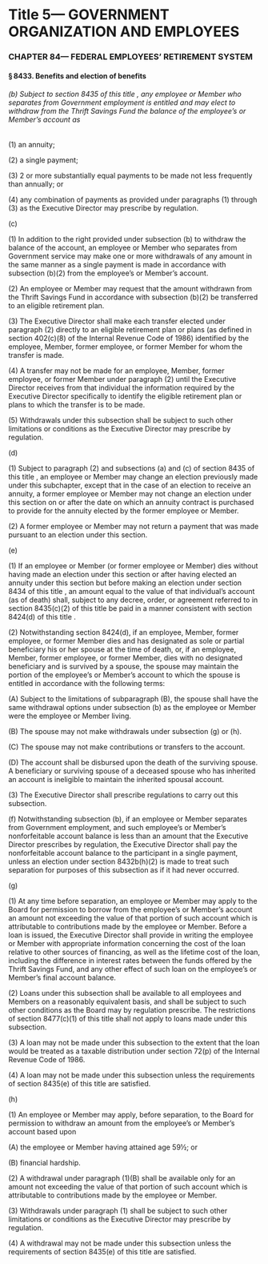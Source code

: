 
# Title 5— GOVERNMENT ORGANIZATION AND EMPLOYEES
### CHAPTER 84— FEDERAL EMPLOYEES’ RETIREMENT SYSTEM
#### § 8433. Benefits and election of benefits
###### (b) Subject to section 8435 of this title , any employee or Member who separates from Government employment is entitled and may elect to withdraw from the Thrift Savings Fund the balance of the employee’s or Member’s account as

(1) an annuity;

(2) a single payment;

(3) 2 or more substantially equal payments to be made not less frequently than annually; or

(4) any combination of payments as provided under paragraphs (1) through (3) as the Executive Director may prescribe by regulation.

(c)

(1) In addition to the right provided under subsection (b) to withdraw the balance of the account, an employee or Member who separates from Government service may make one or more withdrawals of any amount in the same manner as a single payment is made in accordance with subsection (b)(2) from the employee’s or Member’s account.

(2) An employee or Member may request that the amount withdrawn from the Thrift Savings Fund in accordance with subsection (b)(2) be transferred to an eligible retirement plan.

(3) The Executive Director shall make each transfer elected under paragraph (2) directly to an eligible retirement plan or plans (as defined in section 402(c)(8) of the Internal Revenue Code of 1986) identified by the employee, Member, former employee, or former Member for whom the transfer is made.

(4) A transfer may not be made for an employee, Member, former employee, or former Member under paragraph (2) until the Executive Director receives from that individual the information required by the Executive Director specifically to identify the eligible retirement plan or plans to which the transfer is to be made.

(5) Withdrawals under this subsection shall be subject to such other limitations or conditions as the Executive Director may prescribe by regulation.

(d)

(1) Subject to paragraph (2) and subsections (a) and (c) of section 8435 of this title , an employee or Member may change an election previously made under this subchapter, except that in the case of an election to receive an annuity, a former employee or Member may not change an election under this section on or after the date on which an annuity contract is purchased to provide for the annuity elected by the former employee or Member.

(2) A former employee or Member may not return a payment that was made pursuant to an election under this section.

(e)

(1) If an employee or Member (or former employee or Member) dies without having made an election under this section or after having elected an annuity under this section but before making an election under section 8434 of this title , an amount equal to the value of that individual’s account (as of death) shall, subject to any decree, order, or agreement referred to in section 8435(c)(2) of this title be paid in a manner consistent with section 8424(d) of this title .

(2) Notwithstanding section 8424(d), if an employee, Member, former employee, or former Member dies and has designated as sole or partial beneficiary his or her spouse at the time of death, or, if an employee, Member, former employee, or former Member, dies with no designated beneficiary and is survived by a spouse, the spouse may maintain the portion of the employee’s or Member’s account to which the spouse is entitled in accordance with the following terms:

(A) Subject to the limitations of subparagraph (B), the spouse shall have the same withdrawal options under subsection (b) as the employee or Member were the employee or Member living.

(B) The spouse may not make withdrawals under subsection (g) or (h).

(C) The spouse may not make contributions or transfers to the account.

(D) The account shall be disbursed upon the death of the surviving spouse. A beneficiary or surviving spouse of a deceased spouse who has inherited an account is ineligible to maintain the inherited spousal account.

(3) The Executive Director shall prescribe regulations to carry out this subsection.

(f) Notwithstanding subsection (b), if an employee or Member separates from Government employment, and such employee’s or Member’s nonforfeitable account balance is less than an amount that the Executive Director prescribes by regulation, the Executive Director shall pay the nonforfeitable account balance to the participant in a single payment, unless an election under section 8432b(h)(2) is made to treat such separation for purposes of this subsection as if it had never occurred.

(g)

(1) At any time before separation, an employee or Member may apply to the Board for permission to borrow from the employee’s or Member’s account an amount not exceeding the value of that portion of such account which is attributable to contributions made by the employee or Member. Before a loan is issued, the Executive Director shall provide in writing the employee or Member with appropriate information concerning the cost of the loan relative to other sources of financing, as well as the lifetime cost of the loan, including the difference in interest rates between the funds offered by the Thrift Savings Fund, and any other effect of such loan on the employee’s or Member’s final account balance.

(2) Loans under this subsection shall be available to all employees and Members on a reasonably equivalent basis, and shall be subject to such other conditions as the Board may by regulation prescribe. The restrictions of section 8477(c)(1) of this title shall not apply to loans made under this subsection.

(3) A loan may not be made under this subsection to the extent that the loan would be treated as a taxable distribution under section 72(p) of the Internal Revenue Code of 1986.

(4) A loan may not be made under this subsection unless the requirements of section 8435(e) of this title are satisfied.

(h)

(1) An employee or Member may apply, before separation, to the Board for permission to withdraw an amount from the employee’s or Member’s account based upon

(A) the employee or Member having attained age 59½; or

(B) financial hardship.

(2) A withdrawal under paragraph (1)(B) shall be available only for an amount not exceeding the value of that portion of such account which is attributable to contributions made by the employee or Member.

(3) Withdrawals under paragraph (1) shall be subject to such other limitations or conditions as the Executive Director may prescribe by regulation.

(4) A withdrawal may not be made under this subsection unless the requirements of section 8435(e) of this title are satisfied.
